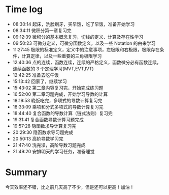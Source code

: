 # Time log

- 08:30:14 起床，洗脸刷牙，买早饭，吃了早饭，准备开始学习
- 08:34:11 微积分第一章复习完
- 09:12:39 微积分的基本概念复习，切线的定义、计算及存在性学习
- 09:50:23 可微分定义，可微分函数定义，以及一些 Notation 的由来学习
- 11:27:45 极限的标准定义，定义中的注意事项，左极限和右极限，极限存在条件，计算定律，以及一些重要的三角极限学习
- 12:40:36 点的连续，函数连续，连续的严格定义，函数微分必有函数连续，连续函数的 3 个定理学习(MVT,EVT,IVT)
- 12:42:25 准备去吃午饭
- 15:13:42 回家了，继续学习
- 15:43:02 第二章内容复习完，开始完成练习题
- 16:52:00 第二章习题完成，开始学习导数的计算
- 18:19:53 晚饭吃完，多项式的导数计算复习完
- 18:33:09 乘项和分式多项式的导数计算复习完
- 18:44:40 复合函数的导数计算（链式法则）复习完
- 19:31:41 复合函数导数计算习题完成
- 19:57:28 隐函数求导计算复习完
- 20:29:30 隐函数求导习题完成
- 20:50:13 高阶导数学习完
- 21:47:40 洗完澡，高阶导数习题完成
- 21:49:20 安排明天的学习任务，准备睡觉

# Summary

今天效率还不错，比之前几天高了不少，但是还可以更高！加油！
